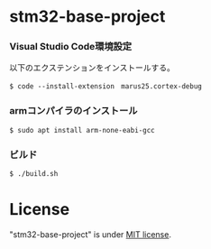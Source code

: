 # stm32-base-project

### Visual Studio Code環境設定
以下のエクステンションをインストールする。
```console
$ code --install-extension　marus25.cortex-debug
```

### armコンパイラのインストール
```console
$ sudo apt install arm-none-eabi-gcc
```

### ビルド
```console
$ ./build.sh
```

# License
"stm32-base-project" is under [MIT license](https://opensource.org/licenses/MIT).
